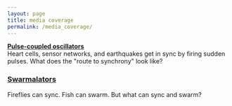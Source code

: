 ```yaml
---
layout: page
title: media coverage
permalink: /media_coverage/
---
```


[**Pulse-coupled oscillators**](http://physics.aps.org/synopsis-for/10.1103/PhysRevLett.115.064101) <br/>
Heart cells, sensor networks, and earthquakes get in sync by firing sudden pulses. What does the "route to synchrony" look like?

### [Swarmalators](https://phys.org/news/2017-11-mathematician-swarmalators-future-science.html)
Fireflies can sync. Fish can swarm. But what can sync and swarm?  


